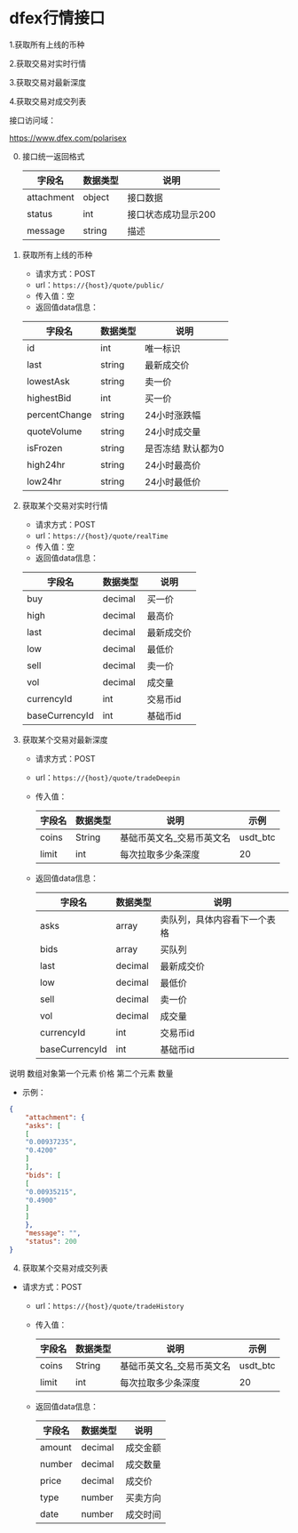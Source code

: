 ﻿# dfex行情接口

1.获取所有上线的币种

2.获取交易对实时行情

3.获取交易对最新深度

4.获取交易对成交列表



接口访问域：

https://www.dfex.com/polarisex

0. 接口统一返回格式

    | 字段名 | 数据类型 | 说明 |
    | --- | --- | --- |
    | attachment | object | 接口数据 |
    | status | int | 接口状态成功显示200 |
    | message | string | 描述 |
   
    
1. 获取所有上线的币种
    - 请求方式：POST
    - url：`https://{host}/quote/public/`
    - 传入值：空
    - 返回值data信息：
    
    | 字段名 | 数据类型 | 说明 |
    | --- | --- | --- |
    | id | int | 唯一标识 |
    | last | string | 最新成交价 |
    | lowestAsk | string | 卖一价 |
    | highestBid | int | 买一价 |
    | percentChange | string | 24小时涨跌幅 |
    | quoteVolume | string | 24小时成交量 |
    | isFrozen | string | 是否冻结 默认都为0 |
    | high24hr | string | 24小时最高价 |
    | low24hr | string | 24小时最低价 |
    



2. 获取某个交易对实时行情
    - 请求方式：POST
    - url：`https://{host}/quote/realTime`
    - 传入值：空
    - 返回值data信息：
    
    | 字段名 | 数据类型 | 说明 |
    | --- | --- | --- |
    | buy | decimal | 买一价 |
    | high | decimal | 最高价 |
    | last | decimal | 最新成交价 |
    | low | decimal | 最低价 |
    | sell | decimal | 卖一价 |
    | vol | decimal | 成交量 |
    | currencyId | int | 交易币id |
    | baseCurrencyId | int | 基础币id |



3. 获取某个交易对最新深度
    - 请求方式：POST
    - url：`https://{host}/quote/tradeDeepin`
    - 传入值：
    
        | 字段名 | 数据类型 | 说明 |示例|
        | --- | --- | --- | --- |
        | coins | String | 基础币英文名_交易币英文名 |usdt_btc|
        | limit | int | 每次拉取多少条深度 |20|
        
    - 返回值data信息：
    
        | 字段名 | 数据类型 | 说明 |
        | --- | --- | --- |
        | asks | array | 卖队列，具体内容看下一个表格 |
        | bids | array | 买队列 |
        | last | decimal | 最新成交价 |
        | low | decimal | 最低价 |
        | sell | decimal | 卖一价 |
        | vol | decimal | 成交量 |
        | currencyId | int | 交易币id |
        | baseCurrencyId | int | 基础币id |




说明
数组对象第一个元素	价格
第二个元素	数量
- 示例：
```json
{
    "attachment": {
    "asks": [
    [
    "0.00937235",
    "0.4200"
    ]
    ],
    "bids": [
    [
    "0.00935215",
    "0.4900"
    ]
    ]
    },
    "message": "",
    "status": 200
}
```
4. 获取某个交易对成交列表

 - 请求方式：POST
    - url：`https://{host}/quote/tradeHistory`
    - 传入值：
    
        | 字段名 | 数据类型 | 说明 |示例|
        | --- | --- | --- | --- |
        | coins | String | 基础币英文名_交易币英文名 |usdt_btc|
        | limit | int | 每次拉取多少条深度 |20|
        
    - 返回值data信息：
    
        | 字段名 | 数据类型 | 说明 |
        | --- | --- | --- |
        | ﻿amount | decimal | 成交金额 |
        | ﻿number | decimal | 成交数量 |
        | ﻿price | decimal | 成交价 |
        | ﻿type | number | 买卖方向 |
        | ﻿date | number | ﻿成交时间 |








